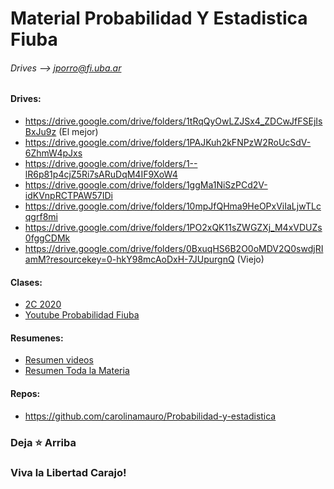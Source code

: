# Material Probabilidad Y Estadistica Fiuba
###### Drives --> jporro@fi.uba.ar

#### Drives:
* https://drive.google.com/drive/folders/1tRqQyOwLZJSx4_ZDCwJfFSEjIsBxJu9z (El mejor)
* https://drive.google.com/drive/folders/1PAJKuh2kFNPzW2RoUcSdV-6ZhmW4pJxs
* https://drive.google.com/drive/folders/1--lR6p81p4cjZ5Ri7sARuDqM4IF9XoW4
* https://drive.google.com/drive/folders/1ggMa1NiSzPCd2V-idKVnpRCTPAW57IDi
* https://drive.google.com/drive/folders/10mpJfQHma9HeOPxViIaLjwTLcqgrf8mi
* https://drive.google.com/drive/folders/1PO2xQK11sZWGZXj_M4xVDUZs0fggCDMk
* https://drive.google.com/drive/folders/0BxuqHS6B2O0oMDV2Q0swdjRIamM?resourcekey=0-hkY98mcAoDxH-7JUpurgnQ (Viejo) 
  
#### Clases:
* [2C 2020](https://drive.google.com/drive/u/2/folders/1-NzUSlPNNm7JDprXI1TpQixCWqJHvtzR)
* [Youtube Probabilidad Fiuba](https://www.youtube.com/@probabilidadfiuba3120)

#### Resumenes:
* [Resumen videos](https://cmauro-fiuba.notion.site/cmauro-fiuba/Probabilidad-y-Estad-stica-a8f5312e07a2455cb62dd6d506fa0a4d)
* [Resumen Toda la Materia](https://drive.google.com/file/d/19s9ESnYImeJ4LzcnBUoE0YNc3TU87oLb/view?usp=drivesdk)
  
#### Repos:
* https://github.com/carolinamauro/Probabilidad-y-estadistica

### Deja ⭐ Arriba
### Viva la Libertad Carajo!

